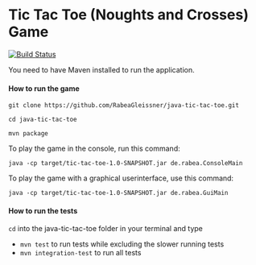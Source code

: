 # Tic Tac Toe (Noughts and Crosses) Game
 
[![Build Status](https://travis-ci.org/RabeaGleissner/java-tic-tac-toe.svg?branch=master)](https://travis-ci.org/RabeaGleissner/java-tic-tac-toe)

You need to have Maven installed to run the application.

#### How to run the game

```
git clone https://github.com/RabeaGleissner/java-tic-tac-toe.git

cd java-tic-tac-toe

mvn package

```
To play the game in the console, run this command:

`java -cp target/tic-tac-toe-1.0-SNAPSHOT.jar de.rabea.ConsoleMain`

To play the game with a graphical userinterface, use this command:

`java -cp target/tic-tac-toe-1.0-SNAPSHOT.jar de.rabea.GuiMain`


#### How to run the tests

`cd` into the java-tic-tac-toe folder in your terminal and type
 - `mvn test` to run tests while excluding the slower running tests
 - `mvn integration-test` to run all tests

